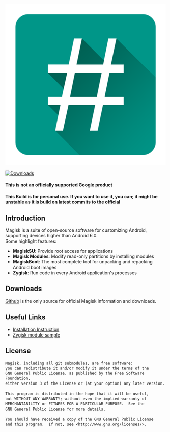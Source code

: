 ![](docs/images/logo.png)

[![Downloads](https://img.shields.io/badge/dynamic/json?color=green&label=Downloads&query=totalString&url=https%3A%2F%2Fraw.githubusercontent.com%2Ftopjohnwu%2Fmagisk-files%2Fcount%2Fcount.json&cacheSeconds=1800)](https://raw.githubusercontent.com/topjohnwu/magisk-files/count/count.json)

#### This is not an officially supported Google product
#### This Build is for personal use. If you want to use it, you can; it might be unstable as it is build on latest commits to the official

## Introduction

Magisk is a suite of open-source software for customizing Android, supporting devices higher than Android 6.0.<br>
Some highlight features:

- **MagiskSU**: Provide root access for applications
- **Magisk Modules**: Modify read-only partitions by installing modules
- **MagiskBoot**: The most complete tool for unpacking and repacking Android boot images
- **Zygisk**: Run code in every Android application's processes

## Downloads

[Github](https://github.com/topjohnwu/Magisk/) is the only source for official Magisk information and downloads.


## Useful Links

- [Installation Instruction](https://topjohnwu.github.io/Magisk/install.html)
- [Zygisk module sample](https://github.com/topjohnwu/zygisk-module-sample)



## License

    Magisk, including all git submodules, are free software:
    you can redistribute it and/or modify it under the terms of the
    GNU General Public License, as published by the Free Software Foundation,
    either version 3 of the License or (at your option) any later version.

    This program is distributed in the hope that it will be useful,
    but WITHOUT ANY WARRANTY; without even the implied warranty of
    MERCHANTABILITY or FITNESS FOR A PARTICULAR PURPOSE.  See the
    GNU General Public License for more details.

    You should have received a copy of the GNU General Public License
    and this program.  If not, see <http://www.gnu.org/licenses/>.
